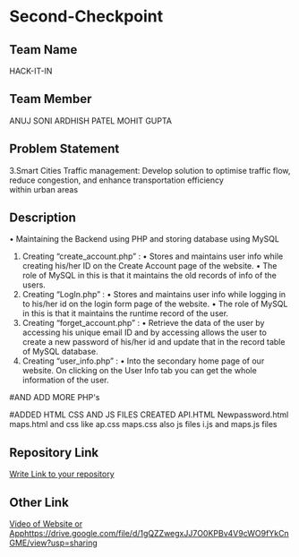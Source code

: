 # Second-Checkpoint

## Team Name
HACK-IT-IN

## Team Member
ANUJ SONI
ARDHISH PATEL
MOHIT GUPTA

## Problem Statement
3.Smart Cities
  Traffic management: Develop solution to optimise traffic flow, reduce congestion, and enhance transportation efficiency within urban areas

## Description
•	Maintaining the Backend using PHP and storing database using MySQL
1.	Creating “create_account.php” : 
•	Stores and maintains user info while creating his/her ID on the Create Account page of the website.
•	The role of MySQL in this is that it maintains the old records of info of the users.
2.	Creating “LogIn.php” : 
•	Stores and maintains user info while logging in to his/her id on the login form page of the website.
•	The role of MySQL in this is that it maintains the runtime record of the user.
3.	Creating “forget_account.php” : 
•	Retrieve the data of the user by accessing his unique email ID and by accessing allows the user to create a new password of his/her id and update that in the record table of MySQL database.
4.	Creating “user_info.php” :
•	Into the secondary home page of our website. On clicking on the User Info tab you can get the whole information of the user.

#AND ADD MORE PHP's

#ADDED HTML CSS AND JS FILES
 CREATED API.HTML Newpassword.html maps.html
 and css like ap.css maps.css
 also js files i.js and maps.js files

## Repository Link
[Write Link to your repository](https://github.com/ardhish-Patel22-10/HACKATHON)

## Other Link
[Video of Website or App](https://drive.google.com/file/d/1gQZZwegxJJ7O0KPBv4V9cWO9fYkCnGME/view?usp=sharing)https://drive.google.com/file/d/1gQZZwegxJJ7O0KPBv4V9cWO9fYkCnGME/view?usp=sharing
